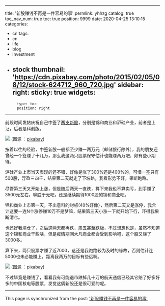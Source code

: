 
---
title: '新股赚钱不再是一件容易的事'
permlink: yhhzg
catalog: true
toc_nav_num: true
toc: true
position: 9999
date: 2020-04-25 13:10:15
categories:
- cn
tags:
- cn
- life
- blog
- investment
- stock
thumbnail: 'https://cdn.pixabay.com/photo/2015/02/05/08/12/stock-624712_960_720.jpg'
sidebar:
    right:
        sticky: true
widgets:
    -
        type: toc
        position: right
---


前段时间发帖庆祝自己中签了[两支新股](https://hive.blog/hive-105017/@oflyhigh/27pkvn)，分别是锦和商业和沪硅产业，前者是上证，后者是科创版。

![](https://cdn.pixabay.com/photo/2015/02/05/08/12/stock-624712_960_720.jpg)
(图源 ：[pixabay](https://pixabay.com/))


按着以往的经验，中签新股一般都至少赚一两万元（邮储银行除外），我的朋友还曾经一个签赚了十几万，那么我这两只股票保守估计也能赚两万吧，颇有些小期待。

沪硅产业上市当天表现的还不错，好像是涨了300%还是400%的，可惜一签只有500股，浮盈三四千，结果第二天就走了下坡路，我看形势不好，果断跑路。

尽管第三天又开始上涨，但是随后两天一直跌，算下来我也不算卖亏，到手赚了3500元左右，聊胜于无吧，还是继续期待1000股的锦和商业吧。

锦和商业上市第一天，不出意料的封板(40%好像），然后第二天又是涨停，我合计这要一连N个涨停赚10万不是梦嘛，结果第三天小涨一下就开始下行，吓得我果断清仓。

也还好我清仓了，之后这两天都再跌，周五甚至跌板，不过想想也是，虽然不知道这个锦和商业干些啥，但是疫情期间大凡商业都会受到影响吧，这个股又赚了3000多。

算下来，两只股票才赚了近7000，这还是我跑路较为及时的缘故，否则估计连5000也未必能赚上，距离我两万的目标有些远啊。

![](https://cdn.pixabay.com/photo/2016/12/13/22/15/chart-1905225_960_720.jpg)
(图源 ：[pixabay](https://pixabay.com/))


不过毕竟是赚钱了，看看我有可能退市跌掉几十万的航天通信已经其它赔了好多好多的中国核电等股票，发觉这俩新股还是很可爱的呢。

- - -

This page is synchronized from the post: ['新股赚钱不再是一件容易的事'](https://steemit.com/@oflyhigh/yhhzg)
